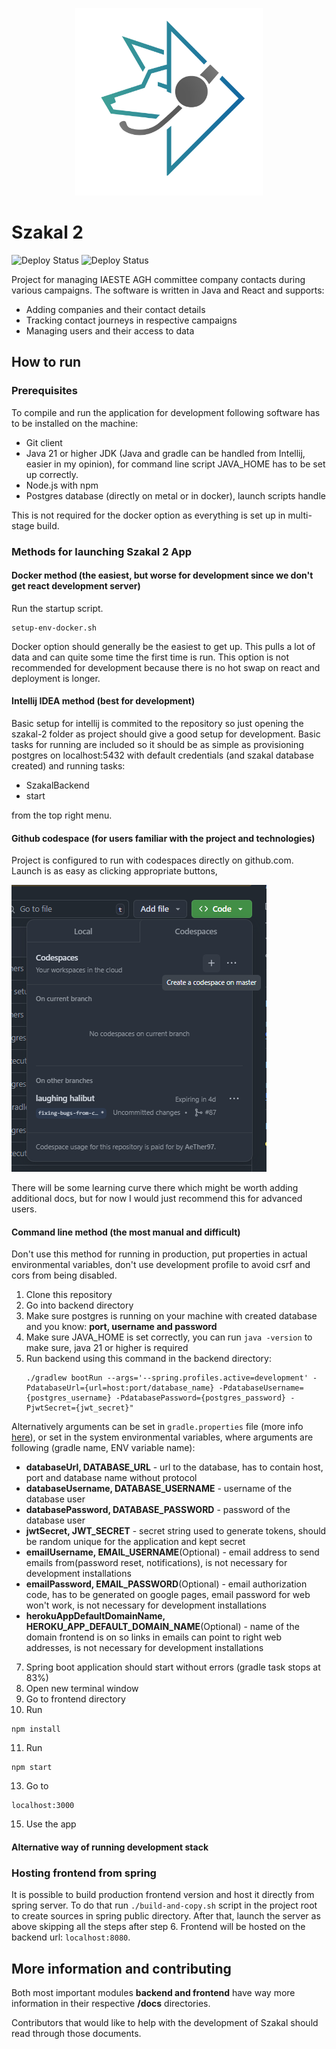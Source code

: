 <p align="center">
<img src="/frontend/public/szakal_logo.svg" width="300">
</p>

# Szakal 2

![Deploy Status](https://github.com/AeTher97/szakal-2/actions/workflows/main.yml/badge.svg)
![Deploy Status](https://github.com/AeTher97/szakal-2/actions/workflows/branch-validation-scheduled.yml/badge.svg)

Project for managing IAESTE AGH committee company contacts
during various campaigns. The software is written in Java and React  and supports:

* Adding companies and their contact details
* Tracking contact journeys in respective campaigns
* Managing users and their access to data

## How to run
### Prerequisites 

To compile and run the application for development following software has to be installed on the machine:
* Git client
* Java 21 or higher JDK (Java and gradle can be handled from Intellij, easier in my opinion), for command line script
  JAVA_HOME has to be set up correctly.
* Node.js with npm
* Postgres database (directly on metal or in docker), launch scripts handle

This is not required for the docker option as everything is set up in multi-stage build.

### Methods for launching Szakal 2 App

#### Docker method (the easiest, but worse for development since we don't get react development server)

Run the startup script.
```
setup-env-docker.sh
```

Docker option should generally be the easiest to get up.
This pulls a lot of data and can quite some time the first time is run. This option is not recommended
for development because there is no hot swap on react and deployment is longer.

#### Intellij IDEA method (best for development)

Basic setup for intellij is commited to the repository so just opening the szakal-2 folder as project should give a good
setup for development. Basic tasks for running are included so it should be as simple as provisioning postgres
on localhost:5432 with default credentials (and szakal database created) and running tasks:

* SzakalBackend
* start

from the top right menu.

#### Github codespace (for users familiar with the project and technologies)

Project is configured to run with codespaces directly on github.com. Launch is as easy as clicking appropriate buttons,

![Launching Codespace](./docs/codespaces-example.png)

There will be some learning curve there which might be worth adding additional docs, but for now I would just recommend
this for advanced users.

#### Command line method (the most manual and difficult)
Don't use this method for running in production, put properties in actual environmental variables, don't use development profile to avoid csrf and cors from being disabled.
1. Clone this repository
2. Go into backend directory
3. Make sure postgres is running on your machine with created database and you know: **port, username and password**
4. Make sure JAVA_HOME is set correctly, you can run `java -version` to make sure, java 21 or higher is required
5. Run backend using this command in the backend directory:
   ``` 
   ./gradlew bootRun --args='--spring.profiles.active=development' -PdatabaseUrl={url=host:port/database_name} -PdatabaseUsername={postgres_username} -PdatabasePassword={postgres_password} -PjwtSecret={jwt_secret}"
   ```
Alternatively arguments can be set in `gradle.properties` file (more info [here](https://docs.gradle.org/current/userguide/build_environment.html#sec:project_properties)), or set in the system environmental variables, where arguments are following (gradle name, ENV variable name):
   * **databaseUrl, DATABASE_URL** - url to the database, has to contain host, port and database name without protocol 
   * **databaseUsername, DATABASE_USERNAME** - username of the database user
   * **databasePassword, DATABASE_PASSWORD** - password of the database user
   * **jwtSecret, JWT_SECRET** - secret string used to generate tokens, should be random unique for the application and kept secret
   * **emailUsername, EMAIL_USERNAME**(Optional) - email address to send emails from(password reset, notifications), is not necessary for development installations
   * **emailPassword, EMAIL_PASSWORD**(Optional) - email authorization code, has to be generated on google pages, email password for web won't work, is not necessary for development installations
   * **herokuAppDefaultDomainName, HEROKU_APP_DEFAULT_DOMAIN_NAME**(Optional) - name of the domain frontend is on so links in emails can point to right web addresses,  is not necessary for development installations
7. Spring boot application should start without errors (gradle task stops at 83%)
8. Open new terminal window
9. Go to frontend directory
10. Run
```
npm install
```
11. Run
```
npm start
```
13. Go to
```
localhost:3000
```
15. Use the app

#### Alternative way of running development stack



### Hosting frontend from spring
It is possible to build production frontend version and host it directly from spring server.
To do that run `./build-and-copy.sh` script in the project root to create sources in spring public directory. After that, launch the server as above skipping all the steps after step 6.
Frontend will be hosted on the backend url: `localhost:8080`.

## More information and contributing
Both most important modules **backend and frontend** have way more information in their respective **/docs** directories. 

Contributors that would like to help with the development of Szakal should read through those documents.
